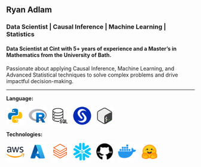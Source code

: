 ## Ryan Adlam

### Data Scientist | Causal Inference | Machine Learning | Statistics

#### Data Scientist at Cint with 5+ years of experience and a Master’s in Mathematics from the University of Bath.

Passionate about applying Causal Inference, Machine Learning, and Advanced Statistical techniques to solve complex problems and drive impactful decision-making.

---

**Language:**

<a href="https://www.python.org/" title="Python"><img src="icons/python.png" width="48" height="48"/></a> &nbsp;
<a href="https://www.r-project.org/" title="R"><img src="icons/r.png" width="48" height="48"/></a> &nbsp;
<a href="https://www.iso.org/standard/76583.html" title="SQL"><img src="icons/sql.png" width="48" height="48"/></a> &nbsp;
<a href="https://www.sas.com/en_gb/home.html" title="SAS"><img src="icons/sas.png" width="48" height="48"/></a> &nbsp;
<a href="https://www.gnu.org/software/bash/" title="Bash"><img src="icons/bash.png" width="48" height="48"/></a>


**Technologies:**

<a href="https://aws.amazon.com/" title="AWS"><img src="icons/aws.png" width="48" height="48"/></a> &nbsp;
<a href="https://azure.microsoft.com/en-gb" title="Azure"><img src="icons/azure.png" width="48" height="48"/></a> &nbsp;
<a href="https://www.databricks.com/" title="Databricks"><img src="icons/databricks.png" width="48" height="48"/></a> &nbsp;
<a href="https://www.snowflake.com/en/" title="Snowflake"><img src="icons/snowflake.png" width="48" height="48"/></a> &nbsp;
<a href="https://github.com/" title="GitHub"><img src="icons/github.png" width="48" height="48"/></a> &nbsp;
<a href="https://www.docker.com/" title="Docker"><img src="icons/docker.png" width="48" height="48"/></a> &nbsp;
<a href="https://huggingface.co/" title="HuggingFace"><img src="icons/huggingface.png" width="48" height="48"/></a>